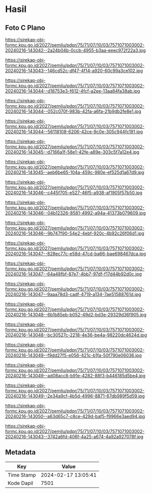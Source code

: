 # Hasil

## Foto C Plano

https://sirekap-obj-formc.kpu.go.id/2027/pemilu/pdpr/75/71/07/10/03/7571071003002-20240216-143042--2a24b04b-0ccb-4955-b3aa-eeec972f22a3.jpg

https://sirekap-obj-formc.kpu.go.id/2027/pemilu/pdpr/75/71/07/10/03/7571071003002-20240216-143043--146cd52c-df47-4f14-a920-60c99a3ce102.jpg

https://sirekap-obj-formc.kpu.go.id/2027/pemilu/pdpr/75/71/07/10/03/7571071003002-20240216-143044--d18753e3-f612-4fcf-a2ee-13aa84fa38ab.jpg

https://sirekap-obj-formc.kpu.go.id/2027/pemilu/pdpr/75/71/07/10/03/7571071003002-20240216-143044--052c070f-983b-42fa-a6fa-21b9db2fe8e1.jpg

https://sirekap-obj-formc.kpu.go.id/2027/pemilu/pdpr/75/71/07/10/03/7571071003002-20240216-143044--56118108-6206-42ce-9c0e-305c944fc191.jpg

https://sirekap-obj-formc.kpu.go.id/2027/pemilu/pdpr/75/71/07/10/03/7571071003002-20240216-143045--d7166a1f-58e1-42fe-a89e-303c5f7a12e4.jpg

https://sirekap-obj-formc.kpu.go.id/2027/pemilu/pdpr/75/71/07/10/03/7571071003002-20240216-143045--aeb6be65-104a-459c-980e-ef525d1a67d9.jpg

https://sirekap-obj-formc.kpu.go.id/2027/pemilu/pdpr/75/71/07/10/03/7571071003002-20240216-143046--c445f705-e527-46f5-a938-af1905f57b50.jpg

https://sirekap-obj-formc.kpu.go.id/2027/pemilu/pdpr/75/71/07/10/03/7571071003002-20240216-143046--04b12326-8581-4992-a94a-41373b079609.jpg

https://sirekap-obj-formc.kpu.go.id/2027/pemilu/pdpr/75/71/07/10/03/7571071003002-20240216-143046--9b747f90-54e2-4ebf-920c-4b92c26f06d1.jpg

https://sirekap-obj-formc.kpu.go.id/2027/pemilu/pdpr/75/71/07/10/03/7571071003002-20240216-143047--828ec77c-e58d-47cd-ba66-bae698467dca.jpg

https://sirekap-obj-formc.kpu.go.id/2027/pemilu/pdpr/75/71/07/10/03/7571071003002-20240216-143047--64a48fbf-87e7-4bb7-97df-f17d44b92d0c.jpg

https://sirekap-obj-formc.kpu.go.id/2027/pemilu/pdpr/75/71/07/10/03/7571071003002-20240216-143047--9aaa78d3-cadf-4719-a134-7ae51588761d.jpg

https://sirekap-obj-formc.kpu.go.id/2027/pemilu/pdpr/75/71/07/10/03/7571071003002-20240216-143048--6b1b85eb-b052-49d2-bd3e-29329d36f905.jpg

https://sirekap-obj-formc.kpu.go.id/2027/pemilu/pdpr/75/71/07/10/03/7571071003002-20240216-143048--bc30527c-2218-4e36-be4a-98220dc4624d.jpg

https://sirekap-obj-formc.kpu.go.id/2027/pemilu/pdpr/75/71/07/10/03/7571071003002-20240216-143049--f9dd27f5-e056-421c-b1fa-50f790e06036.jpg

https://sirekap-obj-formc.kpu.go.id/2027/pemilu/pdpr/75/71/07/10/03/7571071003002-20240216-143049--ad08acc8-b91e-4282-88f3-b446185d5be4.jpg

https://sirekap-obj-formc.kpu.go.id/2027/pemilu/pdpr/75/71/07/10/03/7571071003002-20240216-143049--2e34a9cf-4b5d-4996-8871-67db989f5d59.jpg

https://sirekap-obj-formc.kpu.go.id/2027/pemilu/pdpr/75/71/07/10/03/7571071003002-20240216-143050--a63d65c7-c8ce-429d-baf5-f9966e3aed94.jpg

https://sirekap-obj-formc.kpu.go.id/2027/pemilu/pdpr/75/71/07/10/03/7571071003002-20240216-143043--3742a6fd-406f-4a25-a674-4a92a927078f.jpg


## Metadata

| Key        | Value               |
| ---------- | ------------------- |
| Time Stamp | 2024-02-17 13:05:41 |
| Kode Dapil | 7501                |




